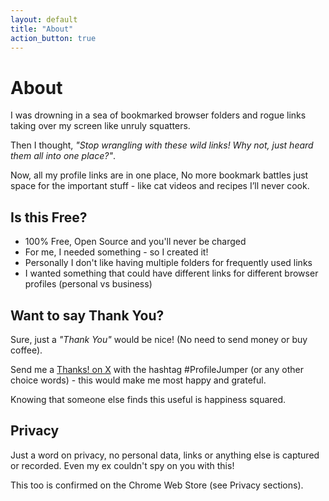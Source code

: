 ```yaml
---
layout: default
title: "About"
action_button: true
---
```


# About

I was drowning in a sea of bookmarked browser folders and rogue links taking over my screen like unruly squatters.

Then I thought, <i>"Stop wrangling with these wild links! Why not, just heard them all into one place?"</i>.

Now, all my profile links are in one place, No more bookmark battles just space for the important stuff - like cat videos and recipes I’ll never cook.

## Is this Free?
* 100% Free, Open Source and you'll never be charged
* For me, I needed something - so I created it!
* Personally I don't like having multiple folders for frequently used links
* I wanted something that could have different links for different browser profiles (personal vs business)

## Want to say Thank You?
Sure, just a <i>"Thank You"</i> would be nice! (No need to send money or buy coffee).

Send me a <a href="http://x.com/share?text=Thanks%21&hashtags=ProfileJumper" target="_blank" rel="noopener noreferrer">Thanks! on X</a> with the hashtag #ProfileJumper (or any other choice words) - this would make me most happy and grateful.

Knowing that someone else finds this useful is happiness squared.

## Privacy
Just a word on privacy, no personal data, links or anything else is captured or recorded. Even my ex couldn't spy on you with this!

This too is confirmed on the Chrome Web Store (see Privacy sections).